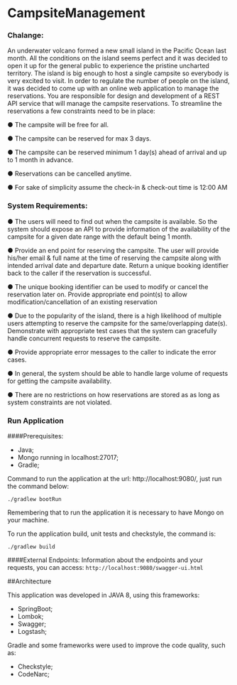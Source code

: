 # CampsiteManagement

### Chalange:

An underwater volcano formed a new small island in the Pacific Ocean last month. All the conditions on the island seems perfect and it was
decided to open it up for the general public to experience the pristine uncharted territory.
The island is big enough to host a single campsite so everybody is very excited to visit. In order to regulate the number of people on the island, it
was decided to come up with an online web application to manage the reservations. You are responsible for design and development of a REST
API service that will manage the campsite reservations. To streamline the reservations a few constraints need to be in place:

● The campsite will be free for all.

● The campsite can be reserved for max 3 days.

● The campsite can be reserved minimum 1 day(s) ahead of arrival and up to 1 month in advance.

● Reservations can be cancelled anytime.

● For sake of simplicity assume the check-in & check-out time is 12:00 AM

### System Requirements:

● The users will need to find out when the campsite is available. So the system should expose an API to provide information of the
availability of the campsite for a given date range with the default being 1 month.

● Provide an end point for reserving the campsite. The user will provide his/her email & full name at the time of reserving the campsite
along with intended arrival date and departure date. Return a unique booking identifier back to the caller if the reservation is successful.

● The unique booking identifier can be used to modify or cancel the reservation later on. Provide appropriate end point(s) to allow
modification/cancellation of an existing reservation

● Due to the popularity of the island, there is a high likelihood of multiple users attempting to reserve the campsite for the same/overlapping
date(s). Demonstrate with appropriate test cases that the system can gracefully handle concurrent requests to reserve the campsite.


● Provide appropriate error messages to the caller to indicate the error cases.

● In general, the system should be able to handle large volume of requests for getting the campsite availability.

● There are no restrictions on how reservations are stored as as long as system constraints are not violated.

### Run Application

####Prerequisites:

* Java;
* Mongo running in localhost:27017;
* Gradle;


Command to run the application at the url: http://localhost:9080/, just run the command below:

`./gradlew bootRun`

Remembering that to run the application it is necessary to have Mongo on your machine.

To run the application build, unit tests and checkstyle, the command is:

`./gradlew build` 

####External Endpoints:
Information about the endpoints and your requests, you can access: 
`http://localhost:9080/swagger-ui.html` 


##Architecture

This application was developed in JAVA 8, using this frameworks:
* SpringBoot;
* Lombok;
* Swagger;
* Logstash;

Gradle and some frameworks were used to improve the code quality, such as:
* Checkstyle;
* CodeNarc;


